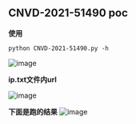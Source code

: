 ## CNVD-2021-51490 poc

**使用**
```
python CNVD-2021-51490.py -h
```
![image](https://github.com/zh-byte/CNVD-2021-51490/assets/81899489/913ae329-994b-4cca-bfba-0060ffc7a67f)

**ip.txt文件内url**

![image](https://github.com/zh-byte/CNVD-2021-51490/assets/81899489/ec20aa0c-66f1-4751-9296-d7f122f68ec5)

**下面是跑的结果**
![image](https://github.com/zh-byte/CNVD-2021-51490/assets/81899489/90e0351f-bf88-4456-9e5a-b0c7dd176027)
